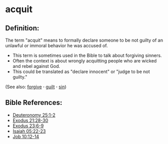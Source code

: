 # acquit #

## Definition: ##

The term "acquit" means to formally declare someone to be not guilty of an unlawful or immoral behavior he was accused of.

* This term is sometimes used in the Bible to talk about forgiving sinners.
* Often the context is about wrongly acquitting people who are wicked and rebel against God.
* This could be translated as "declare innocent" or "judge to be not guilty."

(See also: [forgive](../kt/forgive.md) **·** [guilt](../kt/guilt.md) **·** [sin](../kt/sin.md))

## Bible References: ##

* [Deuteronomy 25:1-2](https://door43.org/en/bible/notes/deu/25/01)
* [Exodus 21:28-30](https://door43.org/en/bible/notes/exo/21/28)
* [Exodus 23:6-9](https://door43.org/en/bible/notes/exo/23/06)
* [Isaiah 05:22-23](https://door43.org/en/bible/notes/isa/05/22)
* [Job 10:12-14](https://door43.org/en/bible/notes/job/10/12)

